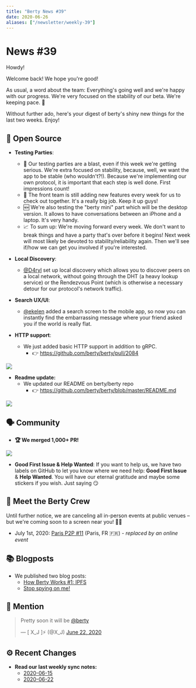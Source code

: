 ```yaml
---
title: "Berty News #39"
date: 2020-06-26
aliases: ["/newsletter/weekly-39"]
---
```


# News #39

Howdy!

Welcome back! We hope you're good! 

As usual, a word about the team: Everything's going well and we're happy with our progress. We're very focused on the stability of our beta. We're keeping pace. 💪

Without further ado, here's your digest of berty's shiny new things for the last two weeks. Enjoy!


## 🚀 Open Source


* **Testing Parties**: 
    * 🎉 Our testing parties are a blast, even if this week we're getting serious. We're extra focused on stability, because, well, we want the app to be stable (who wouldn't?!). Because we're implementing our own protocol, it is important that each step is well done. First impressions count! 
    * 🔨 The front team is still adding new features every week for us to check out together. It's a really big job.  Keep it up guys! 
    * 🆕 We're also testing the "berty mini" part which will be the desktop version. It allows to have conversations between an iPhone and a laptop. It's very handy. 
    * 📈 To sum up: We're moving forward every week. We don't want to break things and have a party that's over before it begins! Next week will most likely be devoted to stability/reliability again. Then we'll see if/how we can get you involved if you're interested. 


* **Local Discovery**: 
    * [@D4ryl](https://github.com/D4ryl00) set up local discovery which allows you to discover peers on a local network, without going through the DHT (a heavy lookup service) or the Rendezvous Point (which is otherwise a necessary detour for our protocol's network traffic).

* **Search UX/UI**: 
    * [@ekelen](https://github.com/ekelen) added a search screen to the mobile app, so now you can instantly find the embarrassing message where your friend asked you if the world is really flat.

* **HTTP support**:
    * We just added basic HTTP support in addition to gRPC.
      * 👉 https://github.com/berty/berty/pull/2084

![](https://i.imgur.com/Et9tPOv.png)


* **Readme update:**
    * We updated our README on berty/berty repo 
      * 👉 https://github.com/berty/berty/blob/master/README.md


![](https://i.imgur.com/IwxKCob.png)



## 🗣️ Community


* **🏆 We merged 1,000+ PR!**

![](https://i.imgur.com/cTOMlsl.png)

* **Good First Issue & Help Wanted**: If you want to help us, we have two labels on GitHub to let you know where we need help: **Good First Issue** & **Help Wanted**. You will have our eternal gratitude and maybe some stickers if you wish. Just saying 😏



## 🎉 Meet the Berty Crew

Until further notice, we are canceling all in-person events at public venues – but we're coming soon to a screen near you! 🚧🚧

* July 1st, 2020: [Paris P2P #11](https://p2p.paris/en/event/monthly-11/) (Paris, FR 🇫🇷) - _replaced by an online event_


## 📚 Blogposts

* We published two blog posts:
    * [How Berty Works #1: IPFS](https://berty.tech/blog/how-berty-works-ipfs/)
    * [Stop spying on me!](https://berty.tech/blog/stop-spying-on-me/)

## 💌 Mention 

<blockquote class="twitter-tweet"><p lang="en" dir="ltr">Pretty soon it will be <a href="https://twitter.com/berty?ref_src=twsrc%5Etfw">@berty</a></p>&mdash; [ X_J ]⚡ (@X_J) <a href="https://twitter.com/X_J/status/1275061318374944768?ref_src=twsrc%5Etfw">June 22, 2020</a></blockquote> <script async src="https://platform.twitter.com/widgets.js" charset="utf-8"></script>


## ⚙️ Recent Changes


* **Read our last weekly sync notes:**
    * [2020-06-15](https://github.com/berty/community/blob/master/meeting-notes/2020/Q2/2020-06-15--staff-team-weekly-sync.md)
    * [2020-06-22](https://github.com/berty/community/blob/master/meeting-notes/2020/Q2/2020-06-22--staff-team-weekly-sync.md)

